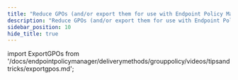 ```yaml
---
title: "Reduce GPOs (and/or export them for use with Endpoint Policy Manager Cloud or with MDM)"
description: "Reduce GPOs (and/or export them for use with Endpoint Policy Manager Cloud or with MDM)"
sidebar_position: 10
hide_title: true
---
```


import ExportGPOs from '/docs/endpointpolicymanager/deliverymethods/grouppolicy/videos/tipsandtricks/exportgpos.md';

<ExportGPOs />

